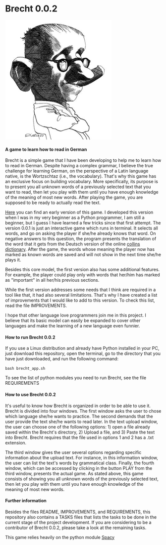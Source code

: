 # Brecht 0.0.2


![alt text](https://github.com/lucascr91/brecht_0.0.2/blob/master/brecht_drawing.jpg?raw=true)
#### A game to learn how to read in German


Brecht is a simple game that I have been developing to help me to learn how to read in German. Despite having a complex grammar, I believe the true challenge for learning German, on the perspective of a Latin language native, is the Wortzschtaz (i.e., the vocabulary). That's why this game has an exclusive focus on building vocabulary. More specifically, its purpose is to present you all unknown words of a previously selected text that you want to read, then let you play with them until you have enough knowledge of the meaning of most new words. After playing the game, you are supposed to be ready to actually read the text.
 
[Here](https://github.com/lucascr91/brecht_0.0.1) you can find an early version of this game. I developed this version when I was in my very beginner as a Python programmer, I am still a beginner, but I guess I have learned a few tricks since that first attempt. The version 0.0.1 is just an interactive game which runs in terminal. It selects all words, and go on asking the player if she/he already knows that word. On negative answers to this question, the program presents the translation of the word that it gets from the Deutsch version of the online [collins dictionary](https://www.collinsdictionary.com/dictionary/english-german). After the game, the words whose meaning the player now has marked as known words are saved and will not show in the next time she/he plays it.

Besides this core model, the first version also has some additional features. For example, the player could play only with words that her/him has marked as "important" in all her/his previous sections.

While the first version addresses some needs that I think are required in a tool like that, it had also several limitations. That's why I have created a list of improvements that I would like to add to this version. To check this list, read the file IMPROVEMENTS.

I hope that other language love programmers join me in this project. I believe that its basic model can easily be expanded to cover other languages and make the learning of a new language even funnier.


#### How to run Brecht 0.0.2

If you use a Linux distribution and already have Python installed in your PC, just download this repository, open the terminal, go to the directory that you have just downloaded, and run the following command:

```
bash brecht_app.sh
```
To see the list of python modules you need to run Brecht, see the file REQUIREMENTS



#### How to use Brecht 0.0.2

It's useful to know how Brecht is organized in order to be able to use it. Brecht is divided into four windows. The first window asks the user to chose which language she/he wants to practice. The second demands that the user provide the text she/he wants to read later. In the text upload window, the user can choose one of the following options: 1) open a file already saved within the Brecht's directory, 2) Upload a file, and 3) Paste the text into Brecht. Brecht requires that the file used in options 1 and 2 has a .txt extension.

The third window gives the user several options regarding specific information about the upload text. For instance, in this information window, the user can list the text's words by grammatical class. Finally, the fourth window, which can be accessed by clicking in the button PLAY from the third window, presents the actual game. As stated above, this game consists of showing you all unknown words of the previously selected text, then let you play with them until you have enough knowledge of the meaning of most new words.


#### Further information

Besides the files README, IMPROVEMENTS, and REQUIREMENTS, this repository also contains a TASKS files that lists the tasks to be done in the current stage of the project development. If you are considering to be a contributor of Brecht 0.0.2, please take a look at the remaining tasks.

This game relies heavily on the python module [Spacy](https://spacy.io/)
